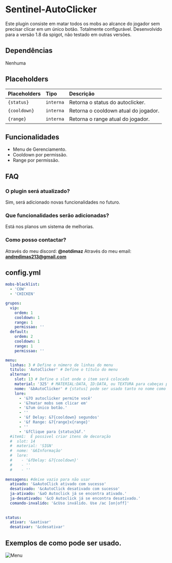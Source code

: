 
# Sentinel-AutoClicker

Este plugin consiste em matar todos os mobs ao alcance do jogador sem precisar clicar em um único botão.
Totalmente configurável.
Desenvolvido para a versão 1.8 da spigot, não testado em outras versões.



## Dependências

Nenhuma


## Placeholders


| Placeholders   | Tipo       | Descrição                           |
| :---------- | :--------- | :---------------------------------- |
| `{status}` | `interna` | Retorna o status do autoclicker. |
| `{cooldown}` | `interna` | Retorna o cooldown atual do jogador. |
| `{range}` | `interna` | Retorna o range atual do jogador. |



## Funcionalidades

- Menu de Gerenciamento.
- Cooldown por permissão.
- Range por permissão.


## FAQ

### O plugin será atualizado?

Sim, será adicionado novas funcionalidades no futuro.

### Que funcionalidades serão adicionadas?

Está nos planos um sistema de melhorias.

### Como posso contactar?

Através do meu discord: **@notdimaz**
Através do meu email: **andredimas213@gmail.com**


## config.yml

```yml
mobs-blacklist:
  - 'COW'
  - 'CHICKEN'

grupos:
  vip:
    ordem: 1
    cooldown: 1
    range: 1
    permissao: ''
  default:
    ordem: 2
    cooldown: 1
    range: 1
    permissao: ''

menu:
  linhas: 3 # Define o número de linhas do menu
  titulo: 'AutoClicker' # Define o título do menu
  alternar:
    slot: 13 # Define o slot onde o item será colocado
    material: '325' # MATERIAL:DATA, ID:DATA, ou TEXTURA para cabeças personalizadas
    nome: '&bAutoClicker' # {status] pode ser usado tanto no nome como na lore
    lore:
      - '&7O autoclicker permite você'
      - '&7matar mobs sem clicar em'
      - '&7um único botão.'
      - ''
      - '&f Delay: &7{cooldown} segundos'
      - '&f Range: &7{range}x{range}'
      - ''
      - '&fClique para {status}&f.'
  #item1:  É possivel criar itens de decoração
  #  slot: 14 
  #  material: 'SIGN'
  #  nome: '&6Informação'
  #  lore:
  #    - '&fDelay: &7{cooldown}'
  #    - ''
  #    - ''
      
mensagens: #deixe vazio para não usar
  ativado: '&aAutoClick ativado com sucesso'
  desativado: '&cAutoClick desativado com sucesso' 
  ja-ativado: '&aO Autoclick já se encontra ativado.'
  ja-desativado: '&cO Autoclick já se encontra desativado.'
  comando-invalido: '&cUso inválido. Use /ac [on|off]'
  
  
status:
  ativar: '&aativar'
  desativar: '&cdesativar'
```


## Exemplos de como pode ser usado.

 ![Menu](https://imgur.com/t8wOg5R.png)
